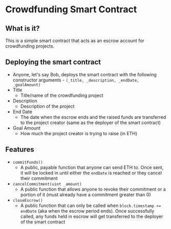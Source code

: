 # Crowdfunding Smart Contract

## What is it?
This is a simple smart contract that acts as an escrow account for crowdfunding projects.

## Deploying the smart contract
- Anyone, let's say Bob, deploys the smart contract with the following constructor arguments - `(_title, _description, _endDate, _goalAmount)`
- Title
  - Title/name of the crowdfunding project
- Description
  - Description of the project
- End Date
  - The date when the escrow ends and the raised funds are transferred to the project creator (same as the deployer of the smart contract)
- Goal Amount
  - How much the project creator is trying to raise (in ETH)

## Features
- `commitFunds()`
  - A public, payable function that anyone can send ETH to. Once sent, it will be locked in until either the `endDate` is reached or they cancel their commitment
- `cancelCommitment(uint _amount)`
  - A public function that allows anyone to revoke their commitment or a portion of it (must already have a commitment greater than 0)
- `closeEscrow()`
  - A public function that can only be called when `block.timestamp >= endDate` (aka when the escrow period ends). Once successfully called, any funds held in escrow will get transferred to the deployer of the smart contract
